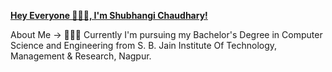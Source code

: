 [**Hey Everyone 🙋🏼‍♀️, I'm Shubhangi Chaudhary!**](README.md)

About Me ->
👩🏼‍🎓 Currently I'm pursuing my Bachelor's Degree in Computer Science and Engineering from S. B. Jain Institute Of Technology, Management & Research, Nagpur.



